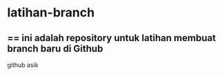 # latihan-branch
==
ini adalah repository untuk latihan membuat branch baru di Github
--
github asik
